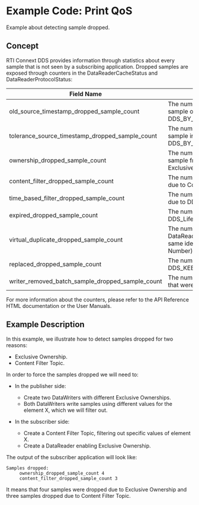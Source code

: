 # Example Code: Print QoS

Example about detecting sample dropped.

## Concept

RTI Connext DDS provides information through statistics about every sample that
is not seen by a subscribing application.
Dropped samples are exposed through counters in the DataReaderCacheStatus and
DataReaderProtocolStatus:

| Field Name | Description |
| ---------- | ----------- |
| old_source_timestamp_dropped_sample_count | The number of samples dropped as a result of receiving a sample older than the last one, using DDS_BY_SOURCE_TIMESTAMP_DESTINATIONORDER_QOS.|
| tolerance_source_timestamp_dropped_sample_count |The number of samples dropped as a result of receiving a sample in the future, using DDS_BY_SOURCE_TIMESTAMP_DESTINATIONORDER_QOS. |
| ownership_dropped_sample_count | The number of samples dropped as a result of receiving a sample from a DataWriter with a lower strength, using Exclusive Ownership. |
| content_filter_dropped_sample_count | The number of user samples filtered by the DataReader due to Content-Filtered Topics. |
| time_based_filter_dropped_sample_count | The number of user samples filtered by the DataReader due to DDS_TimeBasedFilterQosPolicy. |
| expired_dropped_sample_count | The number of samples expired by the DataReader due to DDS_LifespanQosPolicy or the autopurge sample delays. |
| virtual_duplicate_dropped_sample_count | The number of virtual duplicate samples dropped by the DataReader. A sample is a virtual duplicate if it has the same identity (Virtual Writer GUID and Virtual Sequence Number) as a previously received sample. |
| replaced_dropped_sample_count | The number of samples replaced by the DataReader due to DDS_KEEP_LAST_HISTORY_QOS replacement. |
| writer_removed_batch_sample_dropped_sample_count | The number of batch samples received by the DataReader that were marked as removed by the DataWriter. |

For more information about the counters, please refer to the API Reference HTML
documentation or the User Manuals.

## Example Description

In this example, we illustrate how to detect samples dropped for two reasons:

- Exclusive Ownership.
- Content Filter Topic.

In order to force the samples dropped we will need to:

-   In the publisher side:

    -   Create two DataWriters with different Exclusive Ownerships.
    -   Both DataWriters write samples using different values for the element X,
    which we will filter out.
-   In the subscriber side:

    - Create a Content Filter Topic, filtering out specific values of element X.
    - Create a DataReader enabling Exclusive Ownership.

The output of the subscriber application will look like:

```plaintext
Samples dropped:
     ownership_dropped_sample_count 4
     content_filter_dropped_sample_count 3
```

It means that four samples were dropped due to Exclusive Ownership and three samples
dropped due to Content Filter Topic.
